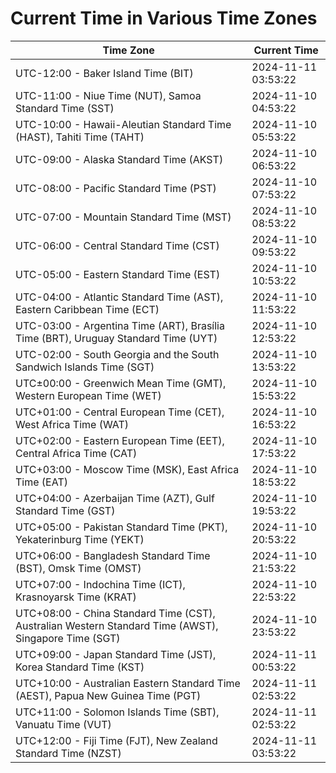 # Current Time in Various Time Zones

| Time Zone | Current Time |
|-----------|--------------|
| UTC-12:00 - Baker Island Time (BIT) | 2024-11-11 03:53:22 |
| UTC-11:00 - Niue Time (NUT), Samoa Standard Time (SST) | 2024-11-10 04:53:22 |
| UTC-10:00 - Hawaii-Aleutian Standard Time (HAST), Tahiti Time (TAHT) | 2024-11-10 05:53:22 |
| UTC-09:00 - Alaska Standard Time (AKST) | 2024-11-10 06:53:22 |
| UTC-08:00 - Pacific Standard Time (PST) | 2024-11-10 07:53:22 |
| UTC-07:00 - Mountain Standard Time (MST) | 2024-11-10 08:53:22 |
| UTC-06:00 - Central Standard Time (CST) | 2024-11-10 09:53:22 |
| UTC-05:00 - Eastern Standard Time (EST) | 2024-11-10 10:53:22 |
| UTC-04:00 - Atlantic Standard Time (AST), Eastern Caribbean Time (ECT) | 2024-11-10 11:53:22 |
| UTC-03:00 - Argentina Time (ART), Brasília Time (BRT), Uruguay Standard Time (UYT) | 2024-11-10 12:53:22 |
| UTC-02:00 - South Georgia and the South Sandwich Islands Time (SGT) | 2024-11-10 13:53:22 |
| UTC±00:00 - Greenwich Mean Time (GMT), Western European Time (WET) | 2024-11-10 15:53:22 |
| UTC+01:00 - Central European Time (CET), West Africa Time (WAT) | 2024-11-10 16:53:22 |
| UTC+02:00 - Eastern European Time (EET), Central Africa Time (CAT) | 2024-11-10 17:53:22 |
| UTC+03:00 - Moscow Time (MSK), East Africa Time (EAT) | 2024-11-10 18:53:22 |
| UTC+04:00 - Azerbaijan Time (AZT), Gulf Standard Time (GST) | 2024-11-10 19:53:22 |
| UTC+05:00 - Pakistan Standard Time (PKT), Yekaterinburg Time (YEKT) | 2024-11-10 20:53:22 |
| UTC+06:00 - Bangladesh Standard Time (BST), Omsk Time (OMST) | 2024-11-10 21:53:22 |
| UTC+07:00 - Indochina Time (ICT), Krasnoyarsk Time (KRAT) | 2024-11-10 22:53:22 |
| UTC+08:00 - China Standard Time (CST), Australian Western Standard Time (AWST), Singapore Time (SGT) | 2024-11-10 23:53:22 |
| UTC+09:00 - Japan Standard Time (JST), Korea Standard Time (KST) | 2024-11-11 00:53:22 |
| UTC+10:00 - Australian Eastern Standard Time (AEST), Papua New Guinea Time (PGT) | 2024-11-11 02:53:22 |
| UTC+11:00 - Solomon Islands Time (SBT), Vanuatu Time (VUT) | 2024-11-11 02:53:22 |
| UTC+12:00 - Fiji Time (FJT), New Zealand Standard Time (NZST) | 2024-11-11 03:53:22 |
